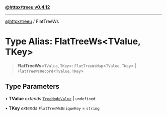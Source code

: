 [**@httpx/treeu v0.4.12**](../README.md)

***

[@httpx/treeu](../README.md) / FlatTreeWs

# Type Alias: FlatTreeWs\<TValue, TKey\>

> **FlatTreeWs**\<`TValue`, `TKey`\>: `FlatTreeWsMap`\<`TValue`, `TKey`\> \| `FlatTreeWsRecord`\<`TValue`, `TKey`\>

## Type Parameters

• **TValue** *extends* [`TreeNodeValue`](TreeNodeValue.md) \| `undefined`

• **TKey** *extends* `FlatTreeWsUniqueKey` = `string`
